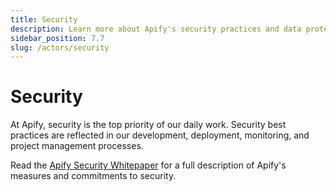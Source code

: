 ```yaml
---
title: Security
description: Learn more about Apify's security practices and data protection measures that are used to protect your actors, their data, and the Apify platform in general.
sidebar_position: 7.7
slug: /actors/security
---
```


# Security

At Apify, security is the top priority of our daily work. Security best practices are reflected in our development, deployment, monitoring, and project management processes.

Read the [Apify Security Whitepaper](https://apify.com/security-whitepaper.pdf) for a full description of Apify's measures and commitments to security.
